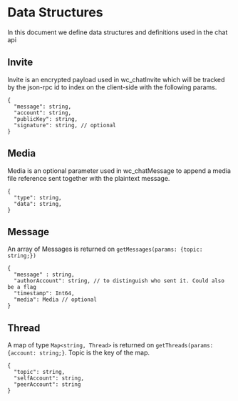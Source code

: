 # Data Structures

In this document we define data structures and definitions used in the chat api

## Invite

Invite is an encrypted payload used in wc_chatInvite which will be tracked by the json-rpc id to index on the client-side with the following params.

```jsonc
{
  "message": string,
  "account": string,
  "publicKey": string,
  "signature": string, // optional
}
```

## Media

Media is an optional parameter used in wc_chatMessage to append a media file reference sent together with the plaintext message.

```jsonc
{
  "type": string,
  "data": string,
}
```

## Message

An array of Messages is returned on `getMessages(params: {topic: string;})`

```jsonc
{
  "message" : string,
  "authorAccount": string, // to distinguish who sent it. Could also be a flag
  "timestamp": Int64,
  "media": Media // optional
}
```

## Thread

A map of type `Map<string, Thread>` is returned on `getThreads(params: {account: string;}`. Topic is the key of the map.

```jsonc
{
  "topic": string,
  "selfAccount": string,
  "peerAccount": string
}
```
